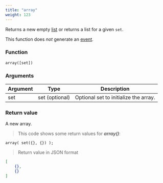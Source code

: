 ```yaml
---
title: "array"
weight: 123
---
```


Returns a new empty [list](../../data-types/list) or returns a list for a given `set`.

This function does *not* generate an [event](../../events).

### Function

`array([set])`

### Arguments

Argument | Type | Description
-------- | ---- | -----------
set | set (optional) | Optional set to initialize the array.

### Return value

A new array.

> This code shows some return values for ***array()***:

```thingsdb,json_response
array( set({}, {}) );
```

> Return value in JSON format

```json
[
    {},
    {}
]
```
